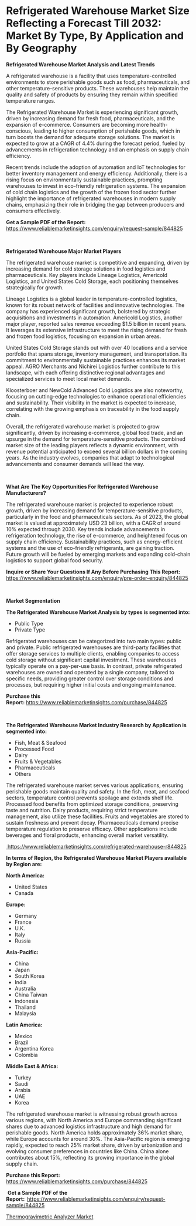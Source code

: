 <p><h1>Refrigerated Warehouse Market Size Reflecting a Forecast Till 2032: Market By Type, By Application and By Geography</h1></p><p><strong>Refrigerated Warehouse Market Analysis and Latest Trends</strong></p>
<p><p>A refrigerated warehouse is a facility that uses temperature-controlled environments to store perishable goods such as food, pharmaceuticals, and other temperature-sensitive products. These warehouses help maintain the quality and safety of products by ensuring they remain within specified temperature ranges.</p><p>The Refrigerated Warehouse Market is experiencing significant growth, driven by increasing demand for fresh food, pharmaceuticals, and the expansion of e-commerce. Consumers are becoming more health-conscious, leading to higher consumption of perishable goods, which in turn boosts the demand for adequate storage solutions. The market is expected to grow at a CAGR of 4.4% during the forecast period, fueled by advancements in refrigeration technology and an emphasis on supply chain efficiency.</p><p>Recent trends include the adoption of automation and IoT technologies for better inventory management and energy efficiency. Additionally, there is a rising focus on environmentally sustainable practices, prompting warehouses to invest in eco-friendly refrigeration systems. The expansion of cold chain logistics and the growth of the frozen food sector further highlight the importance of refrigerated warehouses in modern supply chains, emphasizing their role in bridging the gap between producers and consumers effectively.</p></p>
<p><strong>Get a Sample PDF of the Report:&nbsp;</strong> <a href="https://www.reliablemarketinsights.com/enquiry/request-sample/844825?utm_campaign=2338&utm_medium=2&utm_source=Github&utm_content=ia&utm_term=17022025&utm_id=refrigerated-warehouse">https://www.reliablemarketinsights.com/enquiry/request-sample/844825</a></p>
<p>&nbsp;</p>
<p><strong>Refrigerated Warehouse Major Market Players</strong></p>
<p><p>The refrigerated warehouse market is competitive and expanding, driven by increasing demand for cold storage solutions in food logistics and pharmaceuticals. Key players include Lineage Logistics, Americold Logistics, and United States Cold Storage, each positioning themselves strategically for growth.</p><p>Lineage Logistics is a global leader in temperature-controlled logistics, known for its robust network of facilities and innovative technologies. The company has experienced significant growth, bolstered by strategic acquisitions and investments in automation. Americold Logistics, another major player, reported sales revenue exceeding $1.5 billion in recent years. It leverages its extensive infrastructure to meet the rising demand for fresh and frozen food logistics, focusing on expansion in urban areas.</p><p>United States Cold Storage stands out with over 40 locations and a service portfolio that spans storage, inventory management, and transportation. Its commitment to environmentally sustainable practices enhances its market appeal. AGRO Merchants and Nichirei Logistics further contribute to this landscape, with each offering distinctive regional advantages and specialized services to meet local market demands.</p><p>Kloosterboer and NewCold Advanced Cold Logistics are also noteworthy, focusing on cutting-edge technologies to enhance operational efficiencies and sustainability. Their visibility in the market is expected to increase, correlating with the growing emphasis on traceability in the food supply chain.</p><p>Overall, the refrigerated warehouse market is projected to grow significantly, driven by increasing e-commerce, global food trade, and an upsurge in the demand for temperature-sensitive products. The combined market size of the leading players reflects a dynamic environment, with revenue potential anticipated to exceed several billion dollars in the coming years. As the industry evolves, companies that adapt to technological advancements and consumer demands will lead the way.</p></p>
<p>&nbsp;</p>
<p><strong>What Are The Key Opportunities For Refrigerated Warehouse Manufacturers?</strong></p>
<p><p>The refrigerated warehouse market is projected to experience robust growth, driven by increasing demand for temperature-sensitive products, particularly in the food and pharmaceuticals sectors. As of 2023, the global market is valued at approximately USD 23 billion, with a CAGR of around 10% expected through 2030. Key trends include advancements in refrigeration technology, the rise of e-commerce, and heightened focus on supply chain efficiency. Sustainability practices, such as energy-efficient systems and the use of eco-friendly refrigerants, are gaining traction. Future growth will be fueled by emerging markets and expanding cold-chain logistics to support global food security.</p></p>
<p><strong>Inquire or Share Your Questions If Any Before Purchasing This Report:</strong> <a href="https://www.reliablemarketinsights.com/enquiry/pre-order-enquiry/844825?utm_campaign=2338&utm_medium=2&utm_source=Github&utm_content=ia&utm_term=17022025&utm_id=refrigerated-warehouse">https://www.reliablemarketinsights.com/enquiry/pre-order-enquiry/844825</a></p>
<p>&nbsp;</p>
<p><strong>Market Segmentation</strong></p>
<p><strong>The Refrigerated Warehouse Market Analysis by types is segmented into:</strong></p>
<p><ul><li>Public Type</li><li>Private Type</li></ul></p>
<p><p>Refrigerated warehouses can be categorized into two main types: public and private. Public refrigerated warehouses are third-party facilities that offer storage services to multiple clients, enabling companies to access cold storage without significant capital investment. These warehouses typically operate on a pay-per-use basis. In contrast, private refrigerated warehouses are owned and operated by a single company, tailored to specific needs, providing greater control over storage conditions and processes, but requiring higher initial costs and ongoing maintenance.</p></p>
<p><strong>Purchase this Report:&nbsp;</strong><a href="https://www.reliablemarketinsights.com/purchase/844825?utm_campaign=2338&utm_medium=2&utm_source=Github&utm_content=ia&utm_term=17022025&utm_id=refrigerated-warehouse">https://www.reliablemarketinsights.com/purchase/844825</a></p>
<p>&nbsp;</p>
<p><strong>The Refrigerated Warehouse Market Industry Research by Application is segmented into:</strong></p>
<p><ul><li>Fish, Meat & Seafood</li><li>Processed Food</li><li>Dairy</li><li>Fruits & Vegetables</li><li>Pharmaceuticals</li><li>Others</li></ul></p>
<p><p>The refrigerated warehouse market serves various applications, ensuring perishable goods maintain quality and safety. In the fish, meat, and seafood sectors, temperature control prevents spoilage and extends shelf life. Processed food benefits from optimized storage conditions, preserving taste and nutrition. Dairy products, requiring strict temperature management, also utilize these facilities. Fruits and vegetables are stored to sustain freshness and prevent decay. Pharmaceuticals demand precise temperature regulation to preserve efficacy. Other applications include beverages and floral products, enhancing overall market versatility.</p></p>
<p><a href="https://www.reliablemarketinsights.com/refrigerated-warehouse-r844825?utm_campaign=2338&utm_medium=2&utm_source=Github&utm_content=ia&utm_term=17022025&utm_id=refrigerated-warehouse">&nbsp;https://www.reliablemarketinsights.com/refrigerated-warehouse-r844825</a></p>
<p><strong>In terms of Region, the Refrigerated Warehouse Market Players available by Region are:</strong></p>
<p>
    <p> <strong> North America: </strong>
        <ul>
            <li>United States</li>
            <li>Canada</li>
        </ul>
        </p> 
    <p> <strong> Europe: </strong>
        <ul>
            <li>Germany</li>
            <li>France</li>
            <li>U.K.</li>
            <li>Italy</li>
            <li>Russia</li>
        </ul>
        </p> 
    <p> <strong> Asia-Pacific: </strong>
        <ul>
            <li>China</li>
            <li>Japan</li>
            <li>South Korea</li>
            <li>India</li>
            <li>Australia</li>
            <li>China Taiwan</li>
            <li>Indonesia</li>
            <li>Thailand</li>
            <li>Malaysia</li>
        </ul>
        </p> 
    <p> <strong> Latin America: </strong>
        <ul>
            <li>Mexico</li>
            <li>Brazil</li>
            <li>Argentina Korea</li>
            <li>Colombia</li>
        </ul>
        </p> 
    <p> <strong> Middle East & Africa: </strong>
        <ul>
            <li>Turkey</li>
            <li>Saudi</li>
            <li>Arabia</li>
            <li>UAE</li>
            <li>Korea</li>
        </ul>
    </p>
    </p>
<p><p>The refrigerated warehouse market is witnessing robust growth across various regions, with North America and Europe commanding significant shares due to advanced logistics infrastructure and high demand for perishable goods. North America holds approximately 36% market share, while Europe accounts for around 30%. The Asia-Pacific region is emerging rapidly, expected to reach 25% market share, driven by urbanization and evolving consumer preferences in countries like China. China alone contributes about 15%, reflecting its growing importance in the global supply chain.</p></p>
<p><strong>Purchase this Report: </strong><a href="https://www.reliablemarketinsights.com/purchase/844825?utm_campaign=2338&utm_medium=2&utm_source=Github&utm_content=ia&utm_term=17022025&utm_id=refrigerated-warehouse">https://www.reliablemarketinsights.com/purchase/844825</a></p>
<p>&nbsp;<strong>Get a Sample PDF of the Report:&nbsp;&nbsp;</strong><a href="https://www.reliablemarketinsights.com/enquiry/request-sample/844825?utm_campaign=2338&utm_medium=2&utm_source=Github&utm_content=ia&utm_term=17022025&utm_id=refrigerated-warehouse">https://www.reliablemarketinsights.com/enquiry/request-sample/844825</a></p>
<p><strong></strong></p>
<p><p><a href="https://github.com/alberthagorsuch/Market-Research-Report-List-1/blob/main/thermogravimetric-analyzer-market.md?utm_campaign=2338&utm_medium=2&utm_source=Github&utm_content=ia&utm_term=17022025&utm_id=refrigerated-warehouse">Thermogravimetric Analyzer Market</a></p></p>